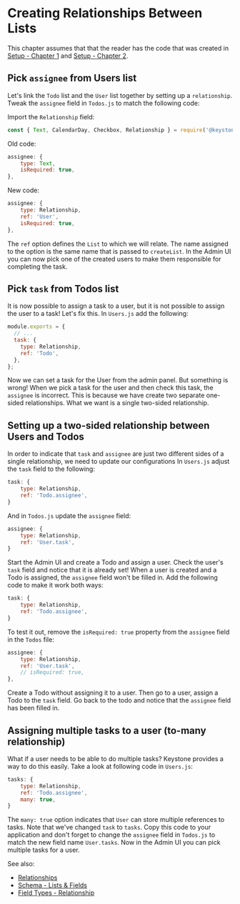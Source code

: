 <!--[meta]
section: tutorials
title: Creating Relationships Between Lists
order: 4
[meta]-->

# Creating Relationships Between Lists

This chapter assumes that that the reader has the code that was created in [Setup - Chapter 1](https://www.keystonejs.com/tutorials/new-project) and [Setup - Chapter 2](https://www.keystonejs.com/tutorials/add-lists).

## Pick `assignee` from Users list

Let's link the `Todo` list and the `User` list together by setting up
a `relationship`. Tweak the `assignee` field in `Todos.js` to match the following code:

Import the `Relationship` field:

```javascript
const { Text, CalendarDay, Checkbox, Relationship } = require('@keystonejs/fields');
```

Old code:

```javascript
assignee: {
    type: Text,
    isRequired: true,
},
```

New code:

```javascript
assignee: {
    type: Relationship,
    ref: 'User',
    isRequired: true,
},
```

The `ref` option defines the `List` to which we will relate. The name assigned to the option is the same name that is passed to `createList`. In the Admin UI you can now pick one of the created users to make them responsible for completing the task.

## Pick `task` from Todos list

It is now possible to assign a task to a user, but it is not possible to assign the user to a task! Let's fix this.
In `Users.js` add the following:

```javascript
module.exports = {
  // ...
  task: {
    type: Relationship,
    ref: 'Todo',
  },
};
```

Now we can set a task for the User from the admin panel. But something is wrong! When we pick a task for the user and then check this task, the `assignee` is incorrect. This is because we have create two separate one-sided relationships. What we want is a single two-sided relationship.

## Setting up a two-sided relationship between Users and Todos

In order to indicate that `task` and `assignee` are just two different sides of a single relationship, we need to update our configurations
In `Users.js` adjust the `task` field to the following:

```javascript
task: {
    type: Relationship,
    ref: 'Todo.assignee',
}
```

And in `Todos.js` update the `assignee` field:

```javascript
assignee: {
    type: Relationship,
    ref: 'User.task',
}
```

Start the Admin UI and create a Todo and assign a user. Check the user's `task` field and notice that it is already set! When a user is created and a Todo is assigned, the `assignee` field won't be filled in. Add the following code to make it work both ways:

```javascript
task: {
    type: Relationship,
    ref: 'Todo.assignee',
}
```

To test it out, remove the `isRequired: true` property from the `assignee` field in the `Todos` file:

```javascript
assignee: {
    type: Relationship,
    ref: 'User.task',
    // isRequired: true,
},
```

Create a Todo without assigning it to a user. Then go to a user, assign a Todo to the `task` field. Go back to the todo and notice that the `assignee` field has been filled in.

## Assigning multiple tasks to a user (to-many relationship)

What if a user needs to be able to do multiple tasks? Keystone provides a way to do this easily.
Take a look at following code in `Users.js`:

```javascript
tasks: {
    type: Relationship,
    ref: 'Todo.assignee',
    many: true,
}
```

The `many: true` option indicates that `User` can store multiple references to tasks. Note that we've changed `task` to `tasks`. Copy this code to your application and don't forget to change the `assignee` field in `Todos.js` to match the new field name `User.tasks`. Now in the Admin UI you can pick multiple tasks for a user.

See also:

- [Relationships](/docs/discussions/relationships.md)
- [Schema - Lists & Fields](/docs/guides/schema.md)
- [Field Types - Relationship](/packages/fields/src/types/Relationship/README.md)

